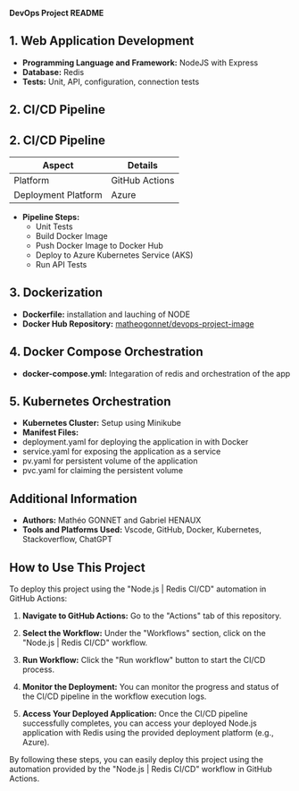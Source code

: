**DevOps Project README**


## 1. Web Application Development
- **Programming Language and Framework:** NodeJS with Express
- **Database:** Redis
- **Tests:** Unit, API, configuration, connection tests

## 2. CI/CD Pipeline
## 2. CI/CD Pipeline

| Aspect                   | Details                                 |
|--------------------------|-----------------------------------------|
| Platform                 | GitHub Actions                          |
| Deployment Platform      | Azure                                   |
- **Pipeline Steps:** 
  - Unit Tests
  - Build Docker Image
  - Push Docker Image to Docker Hub
  - Deploy to Azure Kubernetes Service (AKS)
  - Run API Tests

## 3. Dockerization
- **Dockerfile:** installation and lauching of NODE
- **Docker Hub Repository:** [matheogonnet/devops-project-image](https://hub.docker.com/r/matheogonnet/devops-project-image)

## 4. Docker Compose Orchestration
- **docker-compose.yml:** Integaration of redis and orchestration of the app

## 5. Kubernetes Orchestration
- **Kubernetes Cluster:** Setup using Minikube
- **Manifest Files:** 
- deployment.yaml for deploying the application in with Docker
- service.yaml for exposing the application as a service
- pv.yaml for persistent volume of the application
- pvc.yaml for claiming the persistent volume


## Additional Information
- **Authors:** Mathéo GONNET and Gabriel HENAUX
- **Tools and Platforms Used:** Vscode, GitHub, Docker, Kubernetes, Stackoverflow, ChatGPT

## How to Use This Project

To deploy this project using the "Node.js | Redis CI/CD" automation in GitHub Actions:

1. **Navigate to GitHub Actions:** Go to the "Actions" tab of this repository.

2. **Select the Workflow:** Under the "Workflows" section, click on the "Node.js | Redis CI/CD" workflow.

3. **Run Workflow:** Click the "Run workflow" button to start the CI/CD process. 

4. **Monitor the Deployment:** You can monitor the progress and status of the CI/CD pipeline in the workflow execution logs.

5. **Access Your Deployed Application:** Once the CI/CD pipeline successfully completes, you can access your deployed Node.js application with Redis using the provided deployment platform (e.g., Azure).

By following these steps, you can easily deploy this project using the automation provided by the "Node.js | Redis CI/CD" workflow in GitHub Actions.

